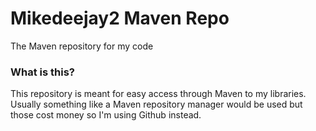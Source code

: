 # Mikedeejay2 Maven Repo
The Maven repository for my code

### What is this?
This repository is meant for easy access through Maven to my libraries. Usually something like a Maven repository manager would be used but those cost money so I'm using Github instead.
